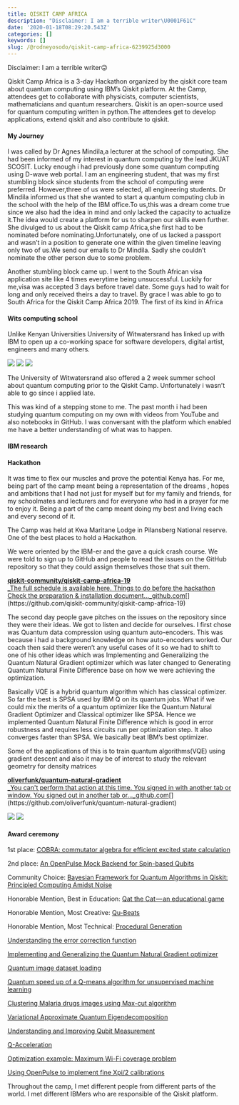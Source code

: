 ```yaml
---
title: QISKIT CAMP AFRICA
description: "Disclaimer: I am a terrible writer\U0001F61C"
date: '2020-01-18T08:29:20.543Z'
categories: []
keywords: []
slug: /@rodneyosodo/qiskit-camp-africa-6239925d3000
---
```


Disclaimer: I am a terrible writer😜

Qiskit Camp Africa is a 3-day Hackathon organized by the qiskit core team about quantum computing using IBM’s Qiskit platform. At the Camp, attendees get to collaborate with physicists, computer scientists, mathematicians and quantum researchers. Qiskit is an open-source used for quantum computing written in python.The attendees get to develop applications, extend qiskit and also contribute to qiskit.

#### My Journey

I was called by Dr Agnes Mindila,a lecturer at the school of computing. She had been informed of my interest in quantum computing by the lead JKUAT SCOSIT. Lucky enough i had previously done some quantum computing using D-wave web portal. I am an engineering student, that was my first stumbling block since students from the school of computing were preferred. However,three of us were selected, all engineering students. Dr Mindila informed us that she wanted to start a quantum computing club in the school with the help of the IBM office.To us,this was a dream come true since we also had the idea in mind and only lacked the capacity to actualize it.The idea would create a platform for us to sharpen our skills even further. She divulged to us about the Qiskit camp Africa,she first had to be nominated before nominating.Unfortunately, one of us lacked a passport and wasn’t in a position to generate one within the given timeline leaving only two of us.We send our emails to Dr Mindila. Sadly she couldn’t nominate the other person due to some problem.

Another stumbling block came up. I went to the South African visa application site like 4 times everytime being unsuccessful. Luckily for me,visa was accepted 3 days before travel date. Some guys had to wait for long and only received theirs a day to travel. By grace I was able to go to South Africa for the Qiskit Camp Africa 2019. The first of its kind in Africa

#### Wits computing school

Unlike Kenyan Universities University of Witwatersrand has linked up with IBM to open up a co-working space for software developers, digital artist, engineers and many others.

![](/images/blogimages/1__cd5r5XVPGLhNvkhMXnna3w.jpeg)
![](/images/blogimages/1__C86xMN8hecn8ejZZBuY1hg.jpeg)
![](/images/blogimages/1__CvQLJkHk5IEMNBxOnqxEVQ.jpeg)

The University of Witwatersrand also offered a 2 week summer school about quantum computing prior to the Qiskit Camp. Unfortunately i wasn’t able to go since i applied late.

This was kind of a stepping stone to me. The past month i had been studying quantum computing on my own with videos from YouTube and also notebooks in GitHub. I was conversant with the platform which enabled me have a better understanding of what was to happen.

#### IBM research

#### Hackathon

It was time to flex our muscles and prove the potential Kenya has. For me, being part of the camp meant being a representation of the dreams , hopes and ambitions that I had not just for myself but for my family and friends, for my schoolmates and lecturers and for everyone who had in a prayer for me to enjoy it. Being a part of the camp meant doing my best and living each and every second of it.

The Camp was held at Kwa Maritane Lodge in Pilansberg National reserve. One of the best places to hold a Hackathon.

We were oriented by the IBM-er and the gave a quick crash course. We were told to sign up to GitHub and people to read the issues on the GitHub repository so that they could assign themselves those that suit them.

[**qiskit-community/qiskit-camp-africa-19**  
_The full schedule is available here. Things to do before the hackathon Check the preparation & installation document…_github.com](https://github.com/qiskit-community/qiskit-camp-africa-19 "https://github.com/qiskit-community/qiskit-camp-africa-19")[](https://github.com/qiskit-community/qiskit-camp-africa-19)

The second day people gave pitches on the issues on the repository since they were their ideas. We got to listen and decide for ourselves. I first chose was Quantum data compression using quantum auto-encoders. This was because i had a background knowledge on how auto-encoders worked. Our coach then said there weren’t any useful cases of it so we had to shift to one of his other ideas which was Implementing and Generalizing the Quantum Natural Gradient optimizer which was later changed to Generating Quantum Natural Finite Difference base on how we were achieving the optimization.

Basically VQE is a hybrid quantum algorithm which has classical optimizer. So far the best is SPSA used by IBM Q on its quantum jobs. What if we could mix the merits of a quantum optimizer like the Quantum Natural Gradient Optimizer and Classical optimizer like SPSA. Hence we implemented Quantum Natural Finite Difference which is good in error robustness and requires less circuits run per optimization step. It also converges faster than SPSA. We basically beat IBM’s best optimizer.

Some of the applications of this is to train quantum algorithms(VQE) using gradient descent and also it may be of interest to study the relevant geometry for density matrices

[**oliverfunk/quantum-natural-gradient**  
_You can't perform that action at this time. You signed in with another tab or window. You signed out in another tab or…_github.com](https://github.com/oliverfunk/quantum-natural-gradient "https://github.com/oliverfunk/quantum-natural-gradient")[](https://github.com/oliverfunk/quantum-natural-gradient)

![](/images/blogimages/0__c15Rga3A98JOaUzA.jpg)
![](/images/blogimages/0__AvOoUgvtLQSb2c2B.jpg)

#### Award ceremony

1st place: [COBRA: commutator algebra for efficient excited state calculation](https://github.com/paulineollitrault/COBRA)

2nd place: [An OpenPulse Mock Backend for Spin-based Qubits](https://github.com/sapmarvins/qiskit-terra)

Community Choice: [Bayesian Framework for Quantum Algorithms in Qiskit: Principled Computing Amidst Noise](https://github.com/conradhaupt/Qiskit-Bayesian-Inference-Module-QCA19-)

Honorable Mention, Best in Education: [Qat the Cat — an educational game](https://github.com/NandiBee/QCamp)

Honorable Mention, Most Creative: [Qu-Beats](https://github.com/omarcostahamido/Qu-Beats)

Honorable Mention, Most Technical: [Procedural Generation](https://github.com/nixkj/qprocgen)

[Understanding the error correction function](https://github.com/qiskit-community/qiskit-camp-africa-19/issues/4)

[Implementing and Generalizing the Quantum Natural Gradient optimizer](https://github.com/oliverfunk/quantum-natural-gradient)

[Quantum image dataset loading](https://github.com/moswil/Qiskit-Hackathon)

[Quantum speed up of a Q-means algorithm for unsupervised machine learning](https://github.com/MotanyaIsaack/Speed-up-version-of-Q-Means)

[Clustering Malaria drugs images using Max-cut algorithm](https://github.com/wswapped/quantum-malaria-drug)

[Variational Approximate Quantum Eigendecomposition](https://github.com/GalenPickard/qiskit-aqua/tree/master/qiskit/aqua/algorithms/adaptive/vqed)

[Understanding and Improving Qubit Measurement](https://github.com/hodgestar/qiskit-pop-kernels/)

[Q-Acceleration](https://github.com/bytesalad/qiskit-aer/tree/gpu)

[Optimization example: Maximum Wi-Fi coverage problem](https://github.com/MQubit/Wifi-Coverage)

[Using OpenPulse to implement fine Xpi/2 calibrations](https://github.com/QuantumEnshanglement/Qiskit-Camp-2019-Project)

Throughout the camp, I met different people from different parts of the world. I met different IBMers who are responsible of the Qiskit platform.